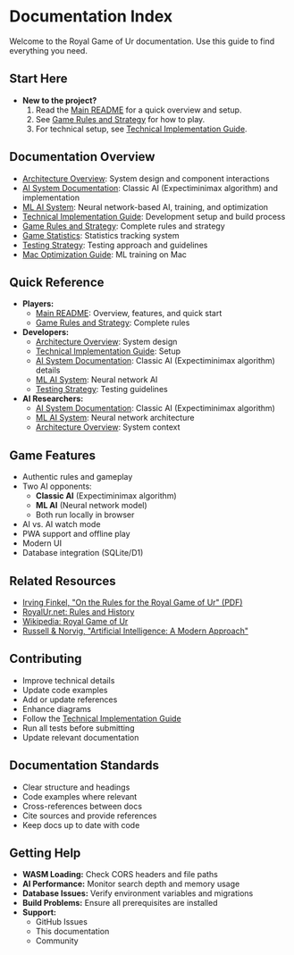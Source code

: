 # Documentation Index

Welcome to the Royal Game of Ur documentation. Use this guide to find everything you need.

## Start Here

- **New to the project?**
  1. Read the [Main README](../README.md) for a quick overview and setup.
  2. See [Game Rules and Strategy](./game-rules-strategy.md) for how to play.
  3. For technical setup, see [Technical Implementation Guide](./technical-implementation.md).

## Documentation Overview

- [Architecture Overview](./architecture-overview.md): System design and component interactions
- [AI System Documentation](./ai-system.md): Classic AI (Expectiminimax algorithm) and implementation
- [ML AI System](./ml-ai-system.md): Neural network-based AI, training, and optimization
- [Technical Implementation Guide](./technical-implementation.md): Development setup and build process
- [Game Rules and Strategy](./game-rules-strategy.md): Complete rules and strategy
- [Game Statistics](./game-statistics.md): Statistics tracking system
- [Testing Strategy](./testing-strategy.md): Testing approach and guidelines
- [Mac Optimization Guide](./mac-optimization-guide.md): ML training on Mac

## Quick Reference

- **Players:**
  - [Main README](../README.md): Overview, features, and quick start
  - [Game Rules and Strategy](./game-rules-strategy.md): Complete rules
- **Developers:**
  - [Architecture Overview](./architecture-overview.md): System design
  - [Technical Implementation Guide](./technical-implementation.md): Setup
  - [AI System Documentation](./ai-system.md): Classic AI (Expectiminimax algorithm) details
  - [ML AI System](./ml-ai-system.md): Neural network AI
  - [Testing Strategy](./testing-strategy.md): Testing guidelines
- **AI Researchers:**
  - [AI System Documentation](./ai-system.md): Classic AI (Expectiminimax algorithm)
  - [ML AI System](./ml-ai-system.md): Neural network architecture
  - [Architecture Overview](./architecture-overview.md): System context

## Game Features

- Authentic rules and gameplay
- Two AI opponents:
  - **Classic AI** (Expectiminimax algorithm)
  - **ML AI** (Neural network model)
  - Both run locally in browser
- AI vs. AI watch mode
- PWA support and offline play
- Modern UI
- Database integration (SQLite/D1)

## Related Resources

- [Irving Finkel, "On the Rules for the Royal Game of Ur" (PDF)](https://www.academia.edu/15173145/On_the_Rules_for_the_Royal_Game_of_Ur)
- [RoyalUr.net: Rules and History](https://royalur.net/learn)
- [Wikipedia: Royal Game of Ur](https://en.wikipedia.org/wiki/Royal_Game_of_Ur)
- [Russell & Norvig, "Artificial Intelligence: A Modern Approach"](https://aima.cs.berkeley.edu/)

## Contributing

- Improve technical details
- Update code examples
- Add or update references
- Enhance diagrams
- Follow the [Technical Implementation Guide](./technical-implementation.md)
- Run all tests before submitting
- Update relevant documentation

## Documentation Standards

- Clear structure and headings
- Code examples where relevant
- Cross-references between docs
- Cite sources and provide references
- Keep docs up to date with code

## Getting Help

- **WASM Loading:** Check CORS headers and file paths
- **AI Performance:** Monitor search depth and memory usage
- **Database Issues:** Verify environment variables and migrations
- **Build Problems:** Ensure all prerequisites are installed
- **Support:**
  - GitHub Issues
  - This documentation
  - Community
